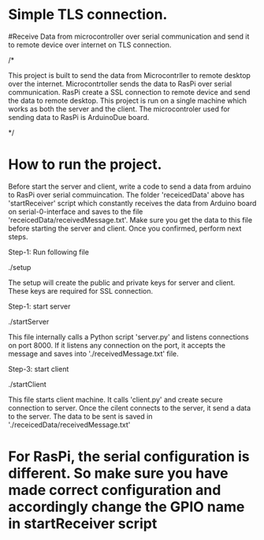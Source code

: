 # Simple TLS connection.

#Receive Data from microcontroller over serial communication and send it to remote device over internet on TLS connection. 

/*

This project is built to send the data from Microcontrller to remote desktop over the internet.
Microcontrtoller sends the data to RasPi over serial communication. RasPi create a SSL connection to remote device and send the data to remote desktop. This project is run on a single machine which works as both the server and the client. The microcontroler used for sending data to RasPi is ArduinoDue board.

*/

#  How to run the project.

Before start the server and client, write a code to send a data from arduino to RasPi over serial commuincation. The folder 'receicedData' above has 'startReceiver' script which constantly receives the data from Arduino board on serial-0-interface and saves to the file 'receicedData/receivedMessage.txt'. Make sure you get the data to this file before starting the server and client. Once you confirmed, perform next steps. 

Step-1: Run following file 

./setup

The setup will create the public and private keys for server and client. These keys are required for SSL connection.

Step-1: start server

./startServer

This file internally calls a Python script 'server.py' and listens connections on port 8000. If it listens any connection on the port, it accepts the message and saves into './receivedMessage.txt' file.

Step-3: start client

./startClient

This file starts client machine. It calls 'client.py' and create secure connection to server. Once the cilent connects to the server, it send a data to the server. The data to be sent is saved in './receicedData/receivedMessage.txt'

# For RasPi, the serial configuration is different. So make sure you have made correct configuration and accordingly change the GPIO name in startReceiver script
